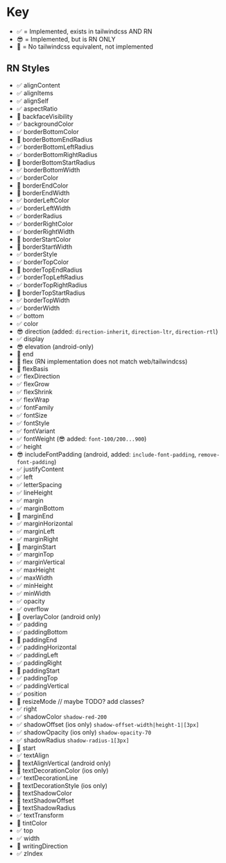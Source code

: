 # Key

- ✅ = Implemented, exists in tailwindcss AND RN
- 😎 = Implemented, but is RN ONLY
- 🚨 = No tailwindcss equivalent, not implemented

## RN Styles

- ✅ alignContent
- ✅ alignItems
- ✅ alignSelf
- ✅ aspectRatio
- 🚨 backfaceVisibility
- ✅ backgroundColor
- ✅ borderBottomColor
- 🚨 borderBottomEndRadius
- ✅ borderBottomLeftRadius
- ✅ borderBottomRightRadius
- 🚨 borderBottomStartRadius
- ✅ borderBottomWidth
- ✅ borderColor
- 🚨 borderEndColor
- 🚨 borderEndWidth
- ✅ borderLeftColor
- ✅ borderLeftWidth
- ✅ borderRadius
- ✅ borderRightColor
- ✅ borderRightWidth
- 🚨 borderStartColor
- 🚨 borderStartWidth
- ✅ borderStyle
- ✅ borderTopColor
- 🚨 borderTopEndRadius
- ✅ borderTopLeftRadius
- ✅ borderTopRightRadius
- 🚨 borderTopStartRadius
- ✅ borderTopWidth
- ✅ borderWidth
- ✅ bottom
- ✅ color
- 😎 direction (added: `direction-inherit`, `direction-ltr`, `direction-rtl`)
- ✅ display
- 😎 elevation (android-only)
- 🚨 end
- 🚨 flex (RN implementation does not match web/tailwindcss)
- 🚨 flexBasis
- ✅ flexDirection
- ✅ flexGrow
- ✅ flexShrink
- ✅ flexWrap
- ✅ fontFamily
- ✅ fontSize
- ✅ fontStyle
- ✅ fontVariant
- ✅ fontWeight (😎 added: `font-100/200...900`)
- ✅ height
- 😎 includeFontPadding (android, added: `include-font-padding`, `remove-font-padding`)
- ✅ justifyContent
- ✅ left
- ✅ letterSpacing
- ✅ lineHeight
- ✅ margin
- ✅ marginBottom
- 🚨 marginEnd
- ✅ marginHorizontal
- ✅ marginLeft
- ✅ marginRight
- 🚨 marginStart
- ✅ marginTop
- ✅ marginVertical
- ✅ maxHeight
- ✅ maxWidth
- ✅ minHeight
- ✅ minWidth
- ✅ opacity
- ✅ overflow
- 🚨 overlayColor (android only)
- ✅ padding
- ✅ paddingBottom
- 🚨 paddingEnd
- ✅ paddingHorizontal
- ✅ paddingLeft
- ✅ paddingRight
- 🚨 paddingStart
- ✅ paddingTop
- ✅ paddingVertical
- ✅ position
- 🚨 resizeMode // maybe TODO? add classes?
- ✅ right
- ✅ shadowColor `shadow-red-200`
- ✅ shadowOffset (ios only) `shadow-offset-width|height-1|[3px]`
- ✅ shadowOpacity (ios only) `shadow-opacity-70`
- ✅ shadowRadius `shadow-radius-1[3px]`
- 🚨 start
- ✅ textAlign
- 🚨 textAlignVertical (android only)
- 🚨 textDecorationColor (ios only)
- ✅ textDecorationLine
- 🚨 textDecorationStyle (ios only)
- 🚨 textShadowColor
- 🚨 textShadowOffset
- 🚨 textShadowRadius
- ✅ textTransform
- 🚨 tintColor
- ✅ top
- ✅ width
- 🚨 writingDirection
- ✅ zIndex

